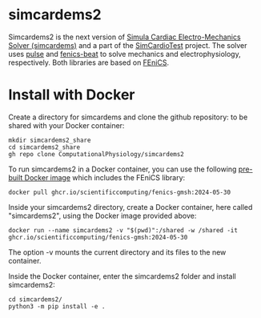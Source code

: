 # simcardems2

Simcardems2 is the next version of [Simula Cardiac Electro-Mechanics Solver (simcardems)](https://github.com/ComputationalPhysiology/simcardems) and a part of the [SimCardioTest](https://www.simcardiotest.eu/wordpress/) project. The solver uses [pulse](https://github.com/finsberg/pulse) and [fenics-beat](https://github.com/finsberg/fenics-beat) to solve mechanics and electrophysiology, respectively. Both libraries are based on [FEniCS](https://fenicsproject.org/).

# Install with Docker
Create a directory for simcardems and clone the github repository:
to be shared with your Docker container:
```shell
mkdir simcardems2_share
cd simcardems2_share
gh repo clone ComputationalPhysiology/simcardems2
```

To run simcardems2 in a Docker container, you can use the following [pre-built Docker image](https://github.com/scientificcomputing/packages/pkgs/container/fenics-gmsh) which includes the FEniCS library:

```shell
docker pull ghcr.io/scientificcomputing/fenics-gmsh:2024-05-30
```

Inside your simcardems2 directory, create a Docker container, here called "simcardems2", using the Docker image provided above:

```shell
docker run --name simcardems2 -v "$(pwd)":/shared -w /shared -it ghcr.io/scientificcomputing/fenics-gmsh:2024-05-30
```
The option -v mounts the current directory and its files to the new container.


Inside the Docker container, enter the simcardems2 folder and install simcardems2:

```shell
cd simcardems2/
python3 -m pip install -e .
```
